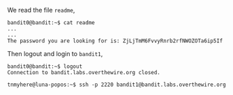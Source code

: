 We read the file `readme`,
```
bandit0@bandit:~$ cat readme
...
...
The password you are looking for is: ZjLjTmM6FvvyRnrb2rfNWOZOTa6ip5If
```

Then logout and login to `bandit1`,
```
bandit0@bandit:~$ logout
Connection to bandit.labs.overthewire.org closed.

tnmyhere@luna-popos:~$ ssh -p 2220 bandit1@bandit.labs.overthewire.org
```
